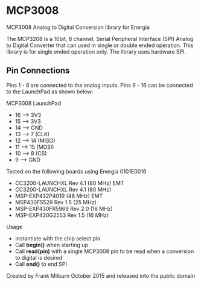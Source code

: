 # MCP3008
MCP3008 Analog to Digital Conversion library for Energia

The MCP3208 is a 10bit, 8 channel, Serial Peripheral Interface (SPI) Analog to Digital Converter that can used in single or double ended operation.  This library is for single ended operation only.  The library uses hardware SPI.

Pin Connections
---------------
Pins 1 - 8 are connected to the analog inputs.  Pins 9 - 16 can be connected to the LaunchPad as shown below:
  
MCP3008      LaunchPad
* 16   -->   3V3
* 15   -->   3V3
* 14   -->   GND
* 13   -->   7      (CLK)
* 12   -->   14     (MISO)
* 11   -->   15     (MOSI)
* 10   -->   8      (CS)
* 9    -->   GND

Tested on the following boards using Energia 0101E0016

* CC3200-LAUNCHXL Rev 4.1 (80 MHz) EMT
* CC3200-LAUNCHXL Rev 4.1 (80 MHz)
* MSP-EXP432P401R (48 MHz) EMT
* MSP430F5529 Rev 1.5 (25 MHz)
* MSP-EXP430FR5969 Rev 2.0 (16 MHz)
* MSP-EXP430G2553 Rev 1.5 (16 MHz)

Usage
  
- Instantiate with the chip select pin
- Call **begin()** when starting up
- Call **read(pin)** with a single MCP3008 pin to be read when a conversion to digital is desired
- Call **end()** to end SPI

Created by Frank Milburn October 2015 and released into the public domain

